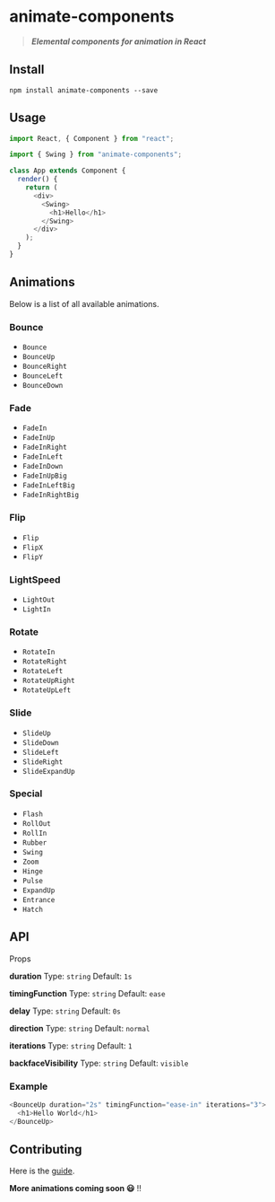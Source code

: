 # animate-components

> ***Elemental components for animation in React***

## Install
```
npm install animate-components --save
```

## Usage
```javascript
import React, { Component } from "react";

import { Swing } from "animate-components";

class App extends Component {
  render() {
    return (
      <div>
        <Swing>
          <h1>Hello</h1>
        </Swing>
      </div>
    );
  }
}
```

## Animations
Below is a list of all available animations.

### Bounce
* `Bounce`
* `BounceUp`
* `BounceRight`
* `BounceLeft`
* `BounceDown`

### Fade
* `FadeIn`
* `FadeInUp`
* `FadeInRight`
* `FadeInLeft`
* `FadeInDown`
* `FadeInUpBig`
* `FadeInLeftBig`
* `FadeInRightBig`

### Flip
* `Flip`
* `FlipX`
* `FlipY`

### LightSpeed
* `LightOut`
* `LightIn`

### Rotate
* `RotateIn`
* `RotateRight`
* `RotateLeft`
* `RotateUpRight`
* `RotateUpLeft`

### Slide
* `SlideUp`
* `SlideDown`
* `SlideLeft`
* `SlideRight`
* `SlideExpandUp`

### Special
* `Flash`
* `RollOut`
* `RollIn`
* `Rubber`
* `Swing`
* `Zoom`
* `Hinge`
* `Pulse`
* `ExpandUp`
* `Entrance`
* `Hatch`

## API

Props

**duration**
Type: `string`
Default: `1s`

**timingFunction**
Type: `string`
Default: `ease`

**delay**
Type: `string`
Default: `0s`

**direction**
Type: `string`
Default: `normal`

**iterations**
Type: `string`
Default: `1`

**backfaceVisibility**
Type: `string`
Default: `visible`

### Example
```javascript
<BounceUp duration="2s" timingFunction="ease-in" iterations="3">
  <h1>Hello World</h1>
</BounceUp>
```

## Contributing
Here is the [guide]().

**More animations coming soon 😃** !!
